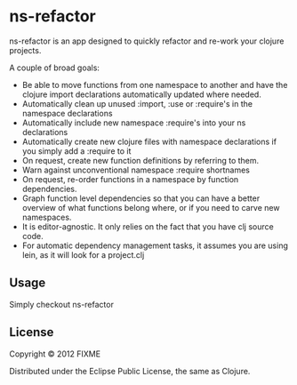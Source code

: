 # ns-refactor

ns-refactor is an app designed to quickly refactor and re-work your clojure projects.

A couple of broad goals:

 - Be able to move functions from one namespace to another and have the clojure import declarations automatically updated where needed.
 - Automatically clean up unused :import, :use or :require's in the namespace declarations
 - Automatically include new namespace :require's into your ns declarations
 - Automatically create new clojure files with namespace declarations if you simply add a :require to it
 - On request, create new function definitions by referring to them.
 - Warn against unconventional namespace :require shortnames
 - On request, re-order functions in a namespace by function dependencies.
 - Graph function level dependencies so that you can have a better overview of what functions belong where, or if you need to carve new namespaces.
 - It is editor-agnostic. It only relies on the fact that you have clj source code.
 - For automatic dependency management tasks, it assumes you are using lein, as it will look for a project.clj
 
## Usage

Simply checkout ns-refactor

## License

Copyright © 2012 FIXME

Distributed under the Eclipse Public License, the same as Clojure.
